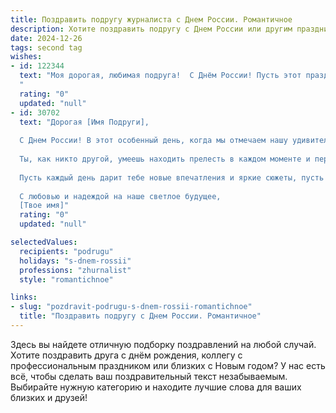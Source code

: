 ```yaml
---
title: Поздравить подругу журналиста с Днем России. Романтичное
description: Хотите поздравить подругу с Днем России или другим праздником? Наш ИИ создаст незабываемое поздравление, а вы обязательно выделитесь среди других.  
date: 2024-12-26
tags: second tag
wishes:
- id: 122344
  text: "Моя дорогая, любимая подруга!  С Днём России! Пусть этот праздник, полный гордости за нашу страну, станет символом нашей крепкой дружбы, яркой, как триколор, и нежной, как летний вечер.  Пусть твоё сердце, подобно свободному перу журналиста,  всегда находит самые лучшие слова, самые яркие образы, и пусть вдохновение не покидает тебя никогда.  Счастья тебе, моя дорогая, любви и всего самого прекрасного!
  "
  rating: "0"
  updated: "null"
- id: 30702
  text: "Дорогая [Имя Подруги],
  
  С Днем России! В этот особенный день, когда мы отмечаем нашу удивительную страну, хочу поздравить тебя, как истинного журналиста, который своими глазами видит и описывает все краски жизни.
  
  Ты, как никто другой, умеешь находить прелесть в каждом моменте и передавать её людям через своё слово. Твоя страсть к правде и стремление к гармонии вдохновляют окружающих, а твоя работа делает этот мир ярче и лучше.
  
  Пусть каждый день дарит тебе новые впечатления и яркие сюжеты, пусть твое сердце наполняется любовью к жизни, а мысли лишь о хороших вещах. Ты - настоящая гордость нашей родины, и я счастлива, что у меня есть такая замечательная подруга.
  
  С любовью и надеждой на наше светлое будущее,
  [Твое имя]"
  rating: "0"
  updated: "null"

selectedValues:
  recipients: "podrugu"
  holidays: "s-dnem-rossii"
  professions: "zhurnalist"
  style: "romantichnoe"

links:
- slug: "pozdravit-podrugu-s-dnem-rossii-romantichnoe"
  title: "Поздравить подругу с Днем России. Романтичное"
---
```


Здесь вы найдете отличную подборку поздравлений на любой случай.
Хотите поздравить друга с днём рождения, коллегу с профессиональным праздником или близких с Новым годом? У нас есть всё, чтобы сделать ваш поздравительный текст незабываемым. Выбирайте нужную категорию и находите лучшие слова для ваших близких и друзей!
